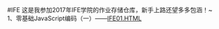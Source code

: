 #IFE
<span>这是我参加2017年IFE学院的作业存储仓库，新手上路还望多多包涵！~</span></br>
<span>1、零基础JavaScript编码（一）——<a href='任务一.html'>IFE01.HTML</a></span>
